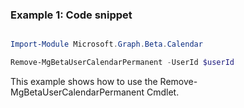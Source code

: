 ### Example 1: Code snippet

```powershell

Import-Module Microsoft.Graph.Beta.Calendar

Remove-MgBetaUserCalendarPermanent -UserId $userId

```
This example shows how to use the Remove-MgBetaUserCalendarPermanent Cmdlet.

